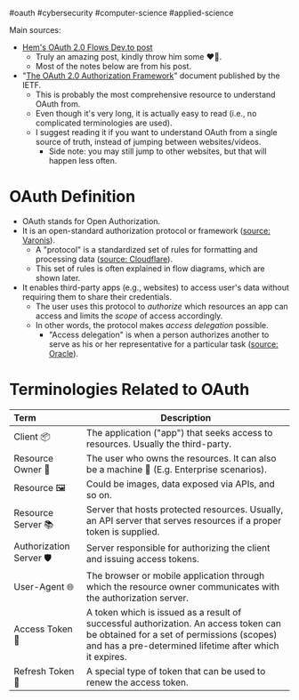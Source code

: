 #oauth #cybersecurity #computer-science #applied-science

Main sources: 
* [Hem's OAuth 2.0 Flows Dev.to post](https://dev.to/hem/oauth-2-0-flows-explained-in-gifs-2o7a)
	* Truly an amazing post, kindly throw him some ❤️‍🔥.
	* Most of the notes below are from his post.
* "[The OAuth 2.0 Authorization Framework](https://datatracker.ietf.org/doc/html/rfc6749)" document published by the IETF.
	* This is probably the most comprehensive resource to understand OAuth from.
	* Even though it's very long, it is actually easy to read (i.e., no complicated terminologies are used).
	* I suggest reading it if you want to understand OAuth from a single source of truth, instead of jumping between websites/videos.
		* Side note: you may still jump to other websites, but that will happen less often.

# OAuth Definition

* OAuth stands for Open Authorization.
* It is an open-standard authorization protocol or framework ([source: Varonis](https://www.varonis.com/blog/what-is-oauth#:~:text=OAuth%20is%20an%20open%2Dstandard,give%20ESPN%20your%20Facebook%20password.)).
	* A "protocol" is a standardized set of rules for formatting and processing data ([source: Cloudflare](https://www.cloudflare.com/learning/network-layer/what-is-a-protocol/#:~:text=In%20networking%2C%20a%20protocol%20is,to%20communicate%20with%20one%20another.)).
	* This set of rules is often explained in flow diagrams, which are shown later.
* It enables third-party apps (e.g., websites) to access user's data without requiring them to share their credentials.
	* The user uses this protocol to _authorize_ which resources an app can access and limits the *scope* of access accordingly.
	* In other words, the protocol makes *access delegation* possible.
		* "Access delegation" is when a person authorizes another to serve as his or her representative for a particular task ([source: Oracle](https://docs.oracle.com/cd/E56917_01/cs9pbr4/eng/cs/lscc/concept_UnderstandingDelegatedAccess-888000.html#:~:text=Delegation%20is%20when%20a%20person,access%20to%20perform%20a%20transaction.)).

# Terminologies Related to OAuth

| Term                   | Description                                                                                                                                                                                  |
|:---------------------- | -------------------------------------------------------------------------------------------------------------------------------------------------------------------------------------------- |
| Client 📦              | The application ("app") that seeks access to resources. Usually the third-party.                                                                                                                     |
| Resource Owner 👤      | The user who owns the resources. It can also be a machine 🤖 (E.g. Enterprise scenarios).                                                                                                    |
| Resource 🖼             | Could be images, data exposed via APIs, and so on.                                                                                                                                           |
| Resource Server 📚     | Server that hosts protected resources. Usually, an API server that serves resources if a proper token is supplied.                                                                          |
| Authorization Server 🛡 | Server responsible for authorizing the client and issuing access tokens.                                                                                                                     |
| User-Agent 🌐          | The browser or mobile application through which the resource owner communicates with the authorization server.                                                                               |
| Access Token 🔑        | A token which is issued as a result of successful authorization. An access token can be obtained for a set of permissions (scopes) and has a pre-determined lifetime after which it expires. |
| Refresh Token 🔄       | A special type of token that can be used to renew the access token.                                                                                                                      |

